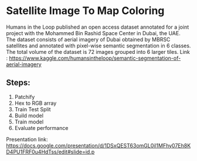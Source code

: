 # Satellite Image To Map Coloring

Humans in the Loop published an open access dataset annotated for a joint project with the Mohammed Bin Rashid Space Center in Dubai, the UAE.
The dataset consists of aerial imagery of Dubai obtained by MBRSC satellites and annotated with pixel-wise semantic segmentation in 6 classes. 
The total volume of the dataset is 72 images grouped into 6 larger tiles.
Link : https://www.kaggle.com/humansintheloop/semantic-segmentation-of-aerial-imagery


Steps:
-------

1. Patchify
2. Hex to RGB array
3. Train Test Split
4. Build model
5. Train model 
6. Evaluate performance

Presentation link: https://docs.google.com/presentation/d/1DSxQEST63omGL0il1MFhy07Eh8KD4PU1FRF0u4HdTss/edit#slide=id.p


 
